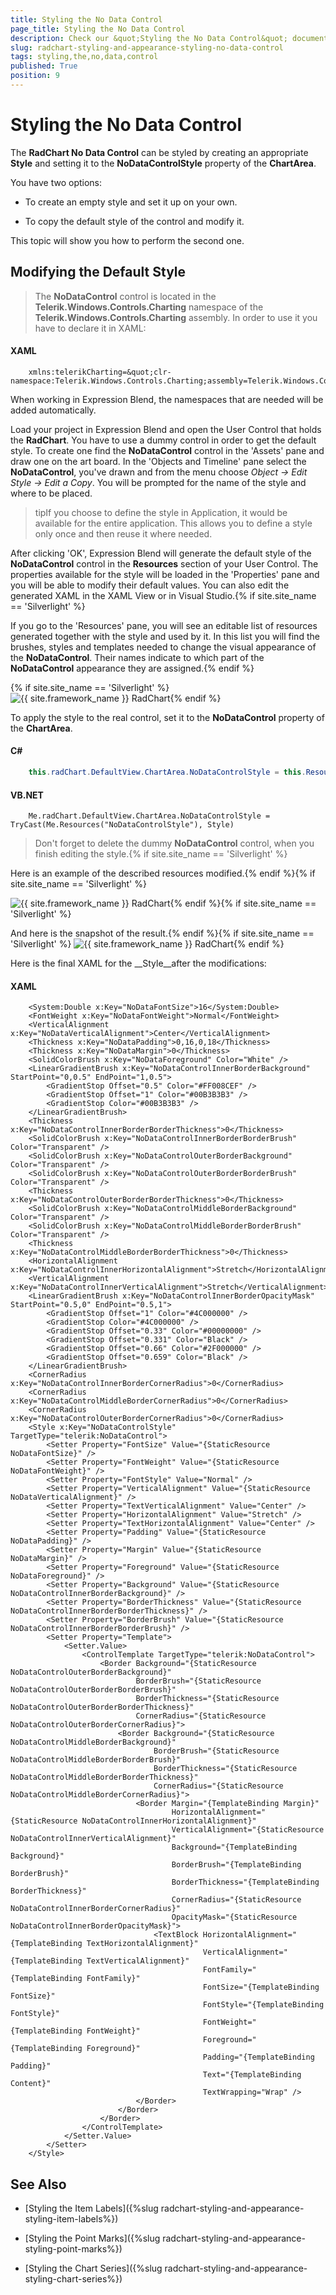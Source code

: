 ```yaml
---
title: Styling the No Data Control
page_title: Styling the No Data Control
description: Check our &quot;Styling the No Data Control&quot; documentation article for the RadChart {{ site.framework_name }} control.
slug: radchart-styling-and-appearance-styling-no-data-control
tags: styling,the,no,data,control
published: True
position: 9
---
```


# Styling the No Data Control



The __RadChart No Data Control__ can be styled by creating an appropriate __Style__ and setting it to the __NoDataControlStyle__ property of the __ChartArea__. 

You have two options:

* To create an empty style and set it up on your own.

* To copy the default style of the control and modify it.

This topic will show you how to perform the second one.

## Modifying the Default Style

>The __NoDataControl__ control is located in the __Telerik.Windows.Controls.Charting__ namespace of the __Telerik.Windows.Controls.Charting__ assembly. In order to use it you have to declare it in XAML:

#### __XAML__

```XAML
	xmlns:telerikCharting=&quot;clr-namespace:Telerik.Windows.Controls.Charting;assembly=Telerik.Windows.Controls.Charting&quot;
```



When working in Expression Blend, the namespaces that are needed will be added automatically.

Load your project in Expression Blend and open the User Control that holds the __RadChart__. You have to use a dummy control in order to get the default style. To create one find the __NoDataControl__ control in the 'Assets' pane and draw one on the art board. In the 'Objects and Timeline' pane select the __NoDataControl__, you've drawn and from the menu choose *Object -> Edit Style -> Edit a Copy*. You will be prompted for the name of the style and where to be placed.

>tipIf you choose to define the style in Application, it would be available for the entire application. This allows you to define a style only once and then reuse it where needed.

After clicking 'OK', Expression Blend will generate the default style of the __NoDataControl__ control in the __Resources__ section of your User Control. The properties available for the style will be loaded in the 'Properties' pane and you will be able to modify their default values. You can also edit the generated XAML in the XAML View or in Visual Studio.{% if site.site_name == 'Silverlight' %}

If you go to the 'Resources' pane, you will see an editable list of resources generated together with the style and used by it. In this list you will find the brushes, styles and templates needed to change the visual appearance of the __NoDataControl__. Their names indicate to which part of the __NoDataControl__ appearance they are assigned.{% endif %}

{% if site.site_name == 'Silverlight' %}![{{ site.framework_name }} RadChart  ](images/RadChart_Styles_and_Templates_Styling_NoDataControl_01.png){% endif %}

To apply the style to the real control, set it to the __NoDataControl__ property of the __ChartArea__.

#### __C#__

```C#
	this.radChart.DefaultView.ChartArea.NoDataControlStyle = this.Resources["NoDataControlStyle"] as Style;
```



#### __VB.NET__

```VB.NET
	Me.radChart.DefaultView.ChartArea.NoDataControlStyle = TryCast(Me.Resources("NoDataControlStyle"), Style)
```



>Don't forget to delete the dummy __NoDataControl__ control, when you finish editing the style.{% if site.site_name == 'Silverlight' %}

Here is an example of the described resources modified.{% endif %}{% if site.site_name == 'Silverlight' %}

![{{ site.framework_name }} RadChart  ](images/RadChart_Styles_and_Templates_Styling_NoDataControl_02.png){% endif %}{% if site.site_name == 'Silverlight' %}

And here is the snapshot of the result.{% endif %}{% if site.site_name == 'Silverlight' %}
![{{ site.framework_name }} RadChart  ](images/RadChart_Styles_and_Templates_Styling_NoDataControl_03.png){% endif %}

Here is the final XAML for the __Style__after the modifications:

#### __XAML__

```XAML
	<System:Double x:Key="NoDataFontSize">16</System:Double>
	<FontWeight x:Key="NoDataFontWeight">Normal</FontWeight>
	<VerticalAlignment x:Key="NoDataVerticalAlignment">Center</VerticalAlignment>
	<Thickness x:Key="NoDataPadding">0,16,0,18</Thickness>
	<Thickness x:Key="NoDataMargin">0</Thickness>
	<SolidColorBrush x:Key="NoDataForeground" Color="White" />
	<LinearGradientBrush x:Key="NoDataControlInnerBorderBackground" StartPoint="0,0.5" EndPoint="1,0.5">
	    <GradientStop Offset="0.5" Color="#FF008CEF" />
	    <GradientStop Offset="1" Color="#00B3B3B3" />
	    <GradientStop Color="#00B3B3B3" />
	</LinearGradientBrush>
	<Thickness x:Key="NoDataControlInnerBorderBorderThickness">0</Thickness>
	<SolidColorBrush x:Key="NoDataControlInnerBorderBorderBrush" Color="Transparent" />
	<SolidColorBrush x:Key="NoDataControlOuterBorderBackground" Color="Transparent" />
	<SolidColorBrush x:Key="NoDataControlOuterBorderBorderBrush" Color="Transparent" />
	<Thickness x:Key="NoDataControlOuterBorderBorderThickness">0</Thickness>
	<SolidColorBrush x:Key="NoDataControlMiddleBorderBackground" Color="Transparent" />
	<SolidColorBrush x:Key="NoDataControlMiddleBorderBorderBrush" Color="Transparent" />
	<Thickness x:Key="NoDataControlMiddleBorderBorderThickness">0</Thickness>
	<HorizontalAlignment x:Key="NoDataControlInnerHorizontalAlignment">Stretch</HorizontalAlignment>
	<VerticalAlignment x:Key="NoDataControlInnerVerticalAlignment">Stretch</VerticalAlignment>
	<LinearGradientBrush x:Key="NoDataControlInnerBorderOpacityMask" StartPoint="0.5,0" EndPoint="0.5,1">
	    <GradientStop Offset="1" Color="#4C000000" />
	    <GradientStop Color="#4C000000" />
	    <GradientStop Offset="0.33" Color="#00000000" />
	    <GradientStop Offset="0.331" Color="Black" />
	    <GradientStop Offset="0.66" Color="#2F000000" />
	    <GradientStop Offset="0.659" Color="Black" />
	</LinearGradientBrush>
	<CornerRadius x:Key="NoDataControlInnerBorderCornerRadius">0</CornerRadius>
	<CornerRadius x:Key="NoDataControlMiddleBorderCornerRadius">0</CornerRadius>
	<CornerRadius x:Key="NoDataControlOuterBorderCornerRadius">0</CornerRadius>
	<Style x:Key="NoDataControlStyle" TargetType="telerik:NoDataControl">
	    <Setter Property="FontSize" Value="{StaticResource NoDataFontSize}" />
	    <Setter Property="FontWeight" Value="{StaticResource NoDataFontWeight}" />
	    <Setter Property="FontStyle" Value="Normal" />
	    <Setter Property="VerticalAlignment" Value="{StaticResource NoDataVerticalAlignment}" />
	    <Setter Property="TextVerticalAlignment" Value="Center" />
	    <Setter Property="HorizontalAlignment" Value="Stretch" />
	    <Setter Property="TextHorizontalAlignment" Value="Center" />
	    <Setter Property="Padding" Value="{StaticResource NoDataPadding}" />
	    <Setter Property="Margin" Value="{StaticResource NoDataMargin}" />
	    <Setter Property="Foreground" Value="{StaticResource NoDataForeground}" />
	    <Setter Property="Background" Value="{StaticResource NoDataControlInnerBorderBackground}" />
	    <Setter Property="BorderThickness" Value="{StaticResource NoDataControlInnerBorderBorderThickness}" />
	    <Setter Property="BorderBrush" Value="{StaticResource NoDataControlInnerBorderBorderBrush}" />
	    <Setter Property="Template">
	        <Setter.Value>
	            <ControlTemplate TargetType="telerik:NoDataControl">
	                <Border Background="{StaticResource NoDataControlOuterBorderBackground}"
	                        BorderBrush="{StaticResource NoDataControlOuterBorderBorderBrush}"
	                        BorderThickness="{StaticResource NoDataControlOuterBorderBorderThickness}"
	                        CornerRadius="{StaticResource NoDataControlOuterBorderCornerRadius}">
	                    <Border Background="{StaticResource NoDataControlMiddleBorderBackground}"
	                            BorderBrush="{StaticResource NoDataControlMiddleBorderBorderBrush}"
	                            BorderThickness="{StaticResource NoDataControlMiddleBorderBorderThickness}"
	                            CornerRadius="{StaticResource NoDataControlMiddleBorderCornerRadius}">
	                        <Border Margin="{TemplateBinding Margin}"
	                                HorizontalAlignment="{StaticResource NoDataControlInnerHorizontalAlignment}"
	                                VerticalAlignment="{StaticResource NoDataControlInnerVerticalAlignment}"
	                                Background="{TemplateBinding Background}"
	                                BorderBrush="{TemplateBinding BorderBrush}"
	                                BorderThickness="{TemplateBinding BorderThickness}"
	                                CornerRadius="{StaticResource NoDataControlInnerBorderCornerRadius}"
	                                OpacityMask="{StaticResource NoDataControlInnerBorderOpacityMask}">
	                            <TextBlock HorizontalAlignment="{TemplateBinding TextHorizontalAlignment}"
	                                       VerticalAlignment="{TemplateBinding TextVerticalAlignment}"
	                                       FontFamily="{TemplateBinding FontFamily}"
	                                       FontSize="{TemplateBinding FontSize}"
	                                       FontStyle="{TemplateBinding FontStyle}"
	                                       FontWeight="{TemplateBinding FontWeight}"
	                                       Foreground="{TemplateBinding Foreground}"
	                                       Padding="{TemplateBinding Padding}"
	                                       Text="{TemplateBinding Content}"
	                                       TextWrapping="Wrap" />
	                        </Border>
	                    </Border>
	                </Border>
	            </ControlTemplate>
	        </Setter.Value>
	    </Setter>
	</Style>
```



## See Also

 * [Styling the Item Labels]({%slug radchart-styling-and-appearance-styling-item-labels%})

 * [Styling the Point Marks]({%slug radchart-styling-and-appearance-styling-point-marks%})

 * [Styling the Chart Series]({%slug radchart-styling-and-appearance-styling-chart-series%})
